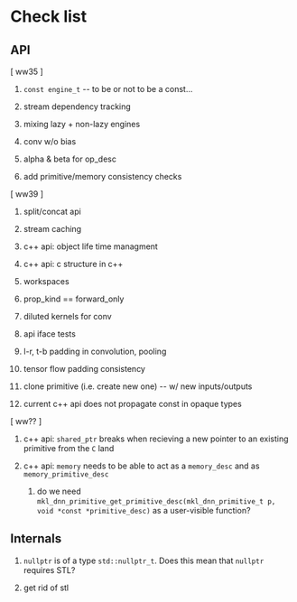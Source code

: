 Check list
==========

API
---


[ ww35 ]

1. `const engine_t` -- to be or not to be a const...

2. stream dependency tracking

4. mixing lazy + non-lazy engines

5. conv w/o bias

6. alpha & beta for op_desc

9. add primitive/memory consistency checks

[ ww39 ]

1. split/concat api

2. stream caching

3. c++ api: object life time managment

4. c++ api: c structure in c++

5. workspaces

6. prop_kind == forward_only

8. diluted kernels for conv

9. api iface tests

10. l-r, t-b padding in convolution, pooling

11. tensor flow padding consistency

12. clone primitive (i.e. create new one) -- w/ new inputs/outputs

13. current c++ api does not propagate const in opaque types

[ ww?? ]

1. c++ api: `shared_ptr` breaks when recieving a new pointer to an
existing primitive from the `C` land

2. c++ api: `memory` needs to be able to act as a `memory_desc` and as
   `memory_primitive_desc`

    1. do we need `mkl_dnn_primitive_get_primitive_desc(mkl_dnn_primitive_t p,
       void *const *primitive_desc)` as a user-visible function?


Internals
---------

1. `nullptr` is of a type `std::nullptr_t`. Does this mean that `nullptr`
   requires STL?

2. get rid of stl

